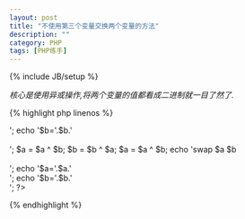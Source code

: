 ```yaml
---
layout: post
title: "不使用第三个变量交换两个变量的方法"
description: ""
category: PHP
tags: [PHP练手]
---
```

{% include JB/setup %}

*核心是使用异或操作,将两个变量的值都看成二进制就一目了然了.*

{% highlight php linenos %}
<meta charset="utf-8">
<?php 
$a = '123abc你好!';
$b = '好啊!456xyz';
echo '$a='.$a.'<br />';
echo '$b='.$b.'<br /><br />';
$a = $a ^ $b;
$b = $b ^ $a;
$a = $a ^ $b;
echo 'swap $a $b<br /><br />';
echo '$a='.$a.'<br />';
echo '$b='.$b.'<br />';
?>
{% endhighlight %}